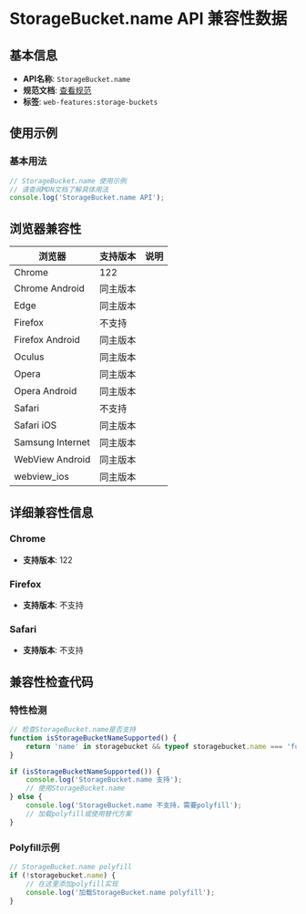 # StorageBucket.name API 兼容性数据

## 基本信息

- **API名称**: `StorageBucket.name`
- **规范文档**: [查看规范](https://wicg.github.io/storage-buckets/#dom-storagebucket-name)
- **标签**: `web-features:storage-buckets`

## 使用示例

### 基本用法

```javascript
// StorageBucket.name 使用示例
// 请查阅MDN文档了解具体用法
console.log('StorageBucket.name API');
```

## 浏览器兼容性

| 浏览器 | 支持版本 | 说明 |
|--------|----------|------|
| Chrome | 122 |  |
| Chrome Android | 同主版本 |  |
| Edge | 同主版本 |  |
| Firefox | 不支持 |  |
| Firefox Android | 同主版本 |  |
| Oculus | 同主版本 |  |
| Opera | 同主版本 |  |
| Opera Android | 同主版本 |  |
| Safari | 不支持 |  |
| Safari iOS | 同主版本 |  |
| Samsung Internet | 同主版本 |  |
| WebView Android | 同主版本 |  |
| webview_ios | 同主版本 |  |

## 详细兼容性信息

### Chrome

- **支持版本**: 122

### Firefox

- **支持版本**: 不支持

### Safari

- **支持版本**: 不支持

## 兼容性检查代码

### 特性检测

```javascript
// 检查StorageBucket.name是否支持
function isStorageBucketNameSupported() {
    return 'name' in storagebucket && typeof storagebucket.name === 'function';
}

if (isStorageBucketNameSupported()) {
    console.log('StorageBucket.name 支持');
    // 使用StorageBucket.name
} else {
    console.log('StorageBucket.name 不支持，需要polyfill');
    // 加载polyfill或使用替代方案
}
```

### Polyfill示例

```javascript
// StorageBucket.name polyfill
if (!storagebucket.name) {
    // 在这里添加polyfill实现
    console.log('加载StorageBucket.name polyfill');
}
```

